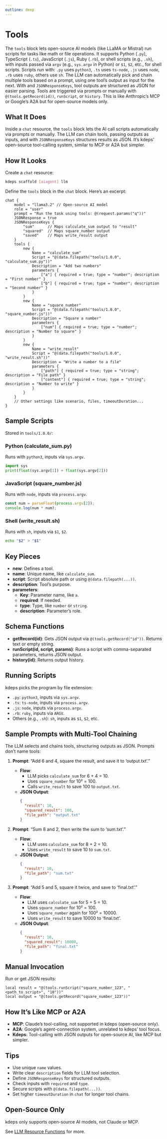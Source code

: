 ```yaml
---
outline: deep
---
```


# Tools

The `tools` block lets open-source AI models (like LLaMA or Mistral) run scripts for tasks like math or file
operations. It supports Python (`.py`), TypeScript (`.ts`), JavaScript (`.js`), Ruby (`.rb`), or shell scripts (e.g.,
`.sh`), with inputs passed via `argv` (e.g., `sys.argv` in Python) or `$1`, `$2`, etc., for shell scripts. Scripts run
with: `.py` uses `python3`, `.ts` uses `ts-node`, `.js` uses `node`, `.rb` uses `ruby`, others use `sh`. The LLM can
automatically pick and chain multiple tools based on a prompt, using one tool’s output as input for the next. With
and `JSONResponseKeys`, tool outputs are structured as JSON for easier parsing. Tools are triggered via prompts or
manually with `@(tools.getRecord(id))`, `runScript`, or `history`. This is like Anthropic’s MCP or Google’s A2A but for
open-source models only.


## What It Does

Inside a `chat` resource, the `tools` block lets the AI call scripts automatically via prompts or manually. The LLM can
chain tools, passing outputs as inputs, and with `JSONResponseKeys` structures results as JSON. It’s kdeps’ open-source
tool-calling system, similar to MCP or A2A but simpler.

## How It Looks

Create a `chat` resource:

```bash
kdeps scaffold [aiagent] llm
```

Define the `tools` block in the `chat` block. Here’s an excerpt:

```apl
chat {
    model = "llama3.2" // Open-source AI model
    role = "user"
    prompt = "Run the task using tools: @(request.params("q"))"
    JSONResponse = true
    JSONResponseKeys {
        "sum"      // Maps calculate_sum output to "result"
        "squared"  // Maps square_number output
        "saved"    // Maps write_result output
    }
    tools {
        new {
            Name = "calculate_sum"
            Script = "@(data.filepath("tools/1.0.0", "calculate_sum.py"))"
            Description = "Add two numbers"
            parameters {
                ["a"] { required = true; type = "number"; description = "First number" }
                ["b"] { required = true; type = "number"; description = "Second number" }
            }
        }
        new {
            Name = "square_number"
            Script = "@(data.filepath("tools/1.0.0", "square_number.js"))"
            Description = "Square a number"
            parameters {
                ["num"] { required = true; type = "number"; description = "Number to square" }
            }
        }
        new {
            Name = "write_result"
            Script = "@(data.filepath("tools/1.0.0", "write_result.sh"))"
            Description = "Write a number to a file"
            parameters {
                ["path"] { required = true; type = "string"; description = "File path" }
                ["content"] { required = true; type = "string"; description = "Number to write" }
            }
        }
    }
    // Other settings like scenario, files, timeoutDuration...
}
```

## Sample Scripts

Stored in `tools/1.0.0/`:

### Python (calculate_sum.py)
Runs with `python3`, inputs via `sys.argv`.
```python
import sys
print(float(sys.argv[1]) + float(sys.argv[2]))
```

### JavaScript (square_number.js)
Runs with `node`, inputs via `process.argv`.
```javascript
const num = parseFloat(process.argv[2]);
console.log(num * num);
```

### Shell (write_result.sh)
Runs with `sh`, inputs via `$1`, `$2`.
```bash
echo "$2" > "$1"
```

## Key Pieces

- **new**: Defines a tool.
- **name**: Unique name, like `calculate_sum`.
- **script**: Script absolute path or using `@(data.filepath(...))`.
- **description**: Tool’s purpose.
- **parameters**:
  - **Key**: Parameter name, like `a`.
  - **required**: If needed.
  - **type**: Type, like `number` or `string`.
  - **description**: Parameter’s role.

## Schema Functions

- **getRecord(id)**: Gets JSON output via `@(tools.getRecord("id"))`. Returns text or empty string.
- **runScript(id, script, params)**: Runs a script with comma-separated parameters, returns JSON output.
- **history(id)**: Returns output history.

## Running Scripts

kdeps picks the program by file extension:
- `.py`: `python3`, inputs via `sys.argv`.
- `.ts`: `ts-node`, inputs via `process.argv`.
- `.js`: `node`, inputs via `process.argv`.
- `.rb`: `ruby`, inputs via `ARGV`.
- Others (e.g., `.sh`): `sh`, inputs as `$1`, `$2`, etc.

## Sample Prompts with Multi-Tool Chaining

The LLM selects and chains tools, structuring outputs as JSON. Prompts don’t name tools:

1. **Prompt**: “Add 6 and 4, square the result, and save it to ‘output.txt’.”
   - **Flow**:
     - LLM picks `calculate_sum` for 6 + 4 = 10.
     - Uses `square_number` for 10² = 100.
     - Calls `write_result` to save 100 to `output.txt`.
   - **JSON Output**:
     ```json
     {
       "result": 10,
       "squared_result": 100,
       "file_path": "output.txt"
     }
     ```

2. **Prompt**: “Sum 8 and 2, then write the sum to ‘sum.txt’.”
   - **Flow**:
     - LLM uses `calculate_sum` for 8 + 2 = 10.
     - Uses `write_result` to save 10 to `sum.txt`.
   - **JSON Output**:
     ```json
     {
       "result": 10,
       "file_path": "sum.txt"
     }
     ```

3. **Prompt**: “Add 5 and 5, square it twice, and save to ‘final.txt’.”
   - **Flow**:
     - LLM uses `calculate_sum` for 5 + 5 = 10.
     - Uses `square_number` for 10² = 100.
     - Uses `square_number` again for 100² = 10000.
     - Uses `write_result` to save 10000 to ‘final.txt’.
   - **JSON Output**:
     ```json
     {
       "result": 10,
       "squared_result": 10000,
       "file_path": "final.txt"
     }
     ```

## Manual Invocation

Run or get JSON results:
```apl
local result = "@(tools.runScript("square_number_123", "<path_to_script>", "10"))"
local output = "@(tools.getRecord("square_number_123"))"
```

## How It’s Like MCP or A2A

- **MCP**: Claude’s tool-calling, not supported in kdeps (open-source only).
- **A2A**: Google’s agent-connection system, unrelated to kdeps’ tool focus.
- **Kdeps**: Tool-calling with JSON outputs for open-source AI, like MCP but simpler.

## Tips

- Use unique `name` values.
- Write clear `description` fields for LLM tool selection.
- Define `JSONResponseKeys` for structured outputs.
- Check inputs with `required` and `type`.
- Secure scripts with `@(data.filepath(...))`.
- Set higher `timeoutDuration` in `chat` for longer tool chains.

## Open-Source Only

kdeps only supports open-source AI models, not Claude or MCP.

See [LLM Resource Functions](../resources/functions.md#llm-resource-functions) for more.
